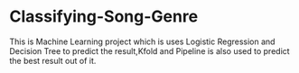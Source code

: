 # Classifying-Song-Genre

This is Machine Learning project which is uses Logistic Regression and Decision Tree to predict the result,Kfold and Pipeline is also used to predict the best result out of it.
